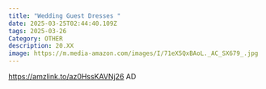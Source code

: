 ```yaml
---
title: "Wedding Guest Dresses "
date: 2025-03-25T02:44:40.109Z
tags: 2025-03-26
Category: OTHER
description: 20.XX
image: https://m.media-amazon.com/images/I/71eX5QxBAoL._AC_SX679_.jpg
---
```

https://amzlink.to/az0HssKAVNj26    AD